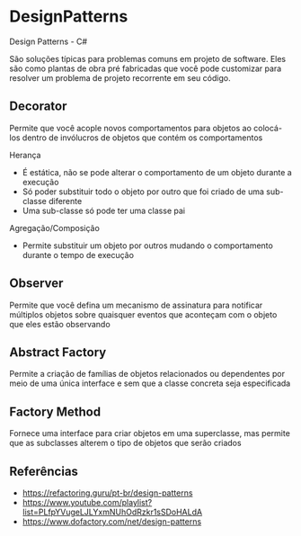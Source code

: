 # DesignPatterns
Design Patterns - C#


São soluções típicas para problemas comuns em projeto de software. Eles são como plantas de obra pré fabricadas que você pode customizar para resolver um problema de projeto recorrente em seu código.


## Decorator

Permite que você acople novos comportamentos para objetos ao colocá-los dentro de invólucros de objetos que contém os comportamentos

Herança
- É estática, não se pode alterar o comportamento de um objeto durante a execução
- Só poder substituir todo o objeto por outro que foi criado de uma sub-classe diferente
- Uma sub-classe só pode ter uma classe pai

Agregação/Composição
- Permite substituir um objeto por outros mudando o comportamento durante o tempo de execução


## Observer

Permite que você defina um mecanismo de assinatura para notificar múltiplos objetos sobre quaisquer eventos que aconteçam com o objeto que eles estão observando


## Abstract Factory

Permite a criação de famílias de objetos relacionados ou dependentes por meio de uma única interface e sem que a classe concreta seja especificada


## Factory Method

Fornece uma interface para criar objetos em uma superclasse, mas permite que as subclasses alterem o tipo de objetos que serão criados


## Referências

- https://refactoring.guru/pt-br/design-patterns
- https://www.youtube.com/playlist?list=PLfpYVugeLJLYxmNUhOdRzkr1sSDoHALdA
- https://www.dofactory.com/net/design-patterns
